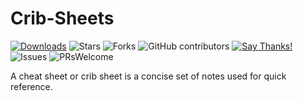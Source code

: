 # Crib-Sheets


[![Downloads](https://img.shields.io/pypi/dm/pdf2textlib.svg)](https://pypistats.org/packages/pdf2textlib)
![Stars](https://img.shields.io/github/stars/Pravalli21/cheat-sheets-.svg?style=social)
![Forks](https://img.shields.io/github/forks/Pravalli21/cheat-sheets-.svg?style=social)
![GitHub contributors](https://img.shields.io/github/contributors/Pravalli21/Cheat-Sheets.svg)
[![Say Thanks!](https://img.shields.io/badge/Say-Thanks!-yellow.svg)](https://Pravalli21.ml)
![Issues](https://img.shields.io/github/issues/Pravalli21/cheat-sheets-)
![PRsWelcome](https://img.shields.io/badge/PRs-welcome-informational)

A cheat sheet or crib sheet is a concise set of notes used for quick reference.

